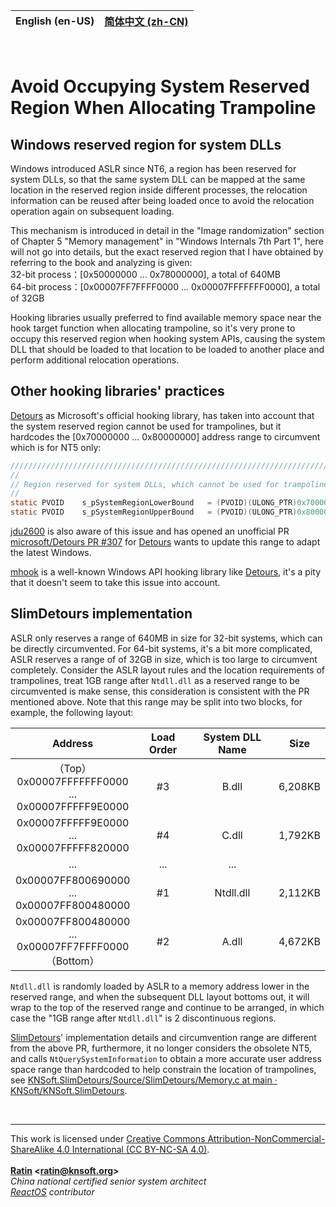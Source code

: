 | **English (en-US)** | [简体中文 (zh-CN)](./README.zh-CN.md) |
| --- | --- |

<br>

# Avoid Occupying System Reserved Region When Allocating Trampoline

## Windows reserved region for system DLLs

Windows introduced ASLR since NT6, a region has been reserved for system DLLs, so that the same system DLL can be mapped at the same location in the reserved region inside different processes, the relocation information can be reused after being loaded once to avoid the relocation operation again on subsequent loading.

This mechanism is introduced in detail in the "Image randomization" section of Chapter 5 "Memory management" in "Windows Internals 7th Part 1", here will not go into details, but the exact reserved region that I have obtained by referring to the book and analyzing is given:  
32-bit process：[0x50000000 ... 0x78000000], a total of 640MB  
64-bit process：[0x00007FF7FFFF0000 ... 0x00007FFFFFFF0000], a total of 32GB

Hooking libraries usually preferred to find available memory space near the hook target function when allocating trampoline, so it's very prone to occupy this reserved region when hooking system APIs, causing the system DLL that should be loaded to that location to be loaded to another place and perform additional relocation operations.

## Other hooking libraries' practices

[Detours](https://github.com/microsoft/Detours) as Microsoft's official hooking library, has taken into account that the system reserved region cannot be used for trampolines, but it hardcodes the [0x70000000 ... 0x80000000] address range to circumvent which is for NT5 only:
```C
//////////////////////////////////////////////////////////////////////////////
//
// Region reserved for system DLLs, which cannot be used for trampolines.
//
static PVOID    s_pSystemRegionLowerBound   = (PVOID)(ULONG_PTR)0x70000000;
static PVOID    s_pSystemRegionUpperBound   = (PVOID)(ULONG_PTR)0x80000000;
```
[jdu2600](https://github.com/jdu2600) is also aware of this issue and has opened an unofficial PR [microsoft/Detours PR #307](https://github.com/microsoft/Detours/pull/307) for [Detours](https://github.com/microsoft/Detours) wants to update this range to adapt the latest Windows.

[mhook](https://github.com/martona/mhook) is a well-known Windows API hooking library like [Detours](https://github.com/microsoft/Detours), it's a pity that it doesn't seem to take this issue into account.

## SlimDetours implementation

ASLR only reserves a range of 640MB in size for 32-bit systems, which can be directly circumvented. For 64-bit systems, it's a bit more complicated, ASLR reserves a range of of 32GB in size, which is too large to circumvent completely. Consider the ASLR layout rules and the location requirements of trampolines, treat 1GB range after `Ntdll.dll` as a reserved range to be circumvented is make sense, this consideration is consistent with the PR mentioned above. Note that this range may be split into two blocks, for example, the following layout:

| Address | Load Order | System DLL Name | Size |
| :---: | :---: | :---: | :---: |
| （Top）<br>0x00007FFFFFFF0000<br>...<br>0x00007FFFFF9E0000 | #3 | B.dll | 6,208KB |
| 0x00007FFFFF9E0000<br>...<br>0x00007FFFFF820000 | #4 | C.dll | 1,792KB |
| ... | ... | ... |
| 0x00007FF800690000<br>...<br>0x00007FF800480000 | #1 | Ntdll.dll | 2,112KB |
| 0x00007FF800480000<br>...<br>0x00007FF7FFFF0000<br>（Bottom） | #2 | A.dll | 4,672KB |

`Ntdll.dll` is randomly loaded by ASLR to a memory address lower in the reserved range, and when the subsequent DLL layout bottoms out, it will wrap to the top of the reserved range and continue to be arranged, in which case the "1GB range after `Ntdll.dll`" is 2 discontinuous regions.

[SlimDetours](https://github.com/KNSoft/KNSoft.SlimDetours)' implementation details and circumvention range are different from the above PR, furthermore, it no longer considers the obsolete NT5, and calls `NtQuerySystemInformation` to obtain a more accurate user address space range than hardcoded to help constrain the location of trampolines, see [KNSoft.SlimDetours/Source/SlimDetours/Memory.c at main · KNSoft/KNSoft.SlimDetours](../../../Source/SlimDetours/Memory.c).

<br>
<hr>

This work is licensed under [Creative Commons Attribution-NonCommercial-ShareAlike 4.0 International (CC BY-NC-SA 4.0)](http://creativecommons.org/licenses/by-nc-sa/4.0/).  
<br>
**[Ratin](https://github.com/RatinCN) &lt;[<ratin@knsoft.org>](mailto:ratin@knsoft.org)&gt;**  
*China national certified senior system architect*  
*[ReactOS](https://github.com/reactos/reactos) contributor*
